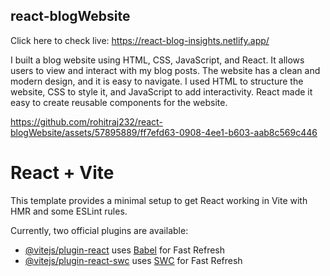 ## react-blogWebsite

Click here to check live:  https://react-blog-insights.netlify.app/

I built a blog website using HTML, CSS, JavaScript, and React. It allows users to view and interact with my blog posts. The website has a clean and modern design, and it is easy to navigate. I used HTML to structure the website, CSS to style it, and JavaScript to add interactivity. React made it easy to create reusable components for the website.

https://github.com/rohitraj232/react-blogWebsite/assets/57895889/ff7efd63-0908-4ee1-b603-aab8c569c446

# React + Vite

This template provides a minimal setup to get React working in Vite with HMR and some ESLint rules.

Currently, two official plugins are available:

- [@vitejs/plugin-react](https://github.com/vitejs/vite-plugin-react/blob/main/packages/plugin-react/README.md) uses [Babel](https://babeljs.io/) for Fast Refresh
- [@vitejs/plugin-react-swc](https://github.com/vitejs/vite-plugin-react-swc) uses [SWC](https://swc.rs/) for Fast Refresh
